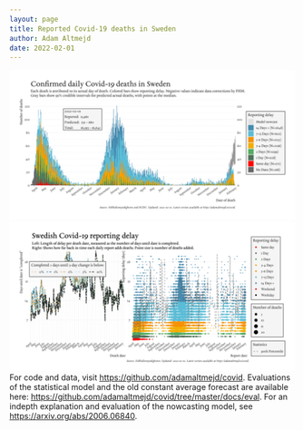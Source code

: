 ```yaml
---
layout: page
title: Reported Covid-19 deaths in Sweden
author: Adam Altmejd
date: 2022-02-01
---
```


![Graph of Swedish Covid-19 deaths with reporting delay.](deaths_lag_sweden_2022-02-01.png "Swedish Covid-19 deaths.")
![Graph of Swedish Covid-19 reporting delay in daily deaths.](lag_trend_sweden_2022-02-01.png "Trend in Swedish Covid-19 mortality reporting delay.")
For code and data, visit <https://github.com/adamaltmejd/covid>.
Evaluations of the statistical model and the old constant average forecast are available here: <https://github.com/adamaltmejd/covid/tree/master/docs/eval>.
For an indepth explanation and evaluation of the nowcasting model, see <https://arxiv.org/abs/2006.06840>.
